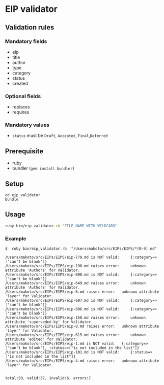 # EIP validator

## Validation rules

### Mandatory fields

- eip
- title
- author
- type
- category
- status
- created

### Optional fields

- replaces
- requires

### Mandatory values

- `status` must be `Draft`, `Accepted`, `Final`,`Deferred`

## Prerequisite

- ruby
- bundler (`gem install bundler`)

## Setup

```
cd eip_validator
bundle
```

## Usage

```ruby
ruby bin/eip_validator.rb "FILE_NAME_WITH_WILDCARD"
```

### Example

```
$  ruby bin/eip_validator.rb  "/Users/makoto/src/EIPs/EIPS/*[0-9].md"

/Users/makoto/src/EIPs/EIPS/eip-779.md is NOT valid:	 {:category=>["can't be blank"]}
/Users/makoto/src/EIPs/EIPS/eip-190.md raises error:	 unknown attribute 'Authors' for Validator.
/Users/makoto/src/EIPs/EIPS/eip-608.md is NOT valid:	 {:category=>["can't be blank"]}
/Users/makoto/src/EIPs/EIPS/eip-649.md raises error:	 unknown attribute 'Authors' for Validator.
/Users/makoto/src/EIPs/EIPS/eip-6.md raises error:	 unknown attribute 'layer' for Validator.
/Users/makoto/src/EIPs/EIPS/eip-607.md is NOT valid:	 {:category=>["can't be blank"]}
/Users/makoto/src/EIPs/EIPS/eip-606.md is NOT valid:	 {:category=>["can't be blank"]}
/Users/makoto/src/EIPs/EIPS/eip-158.md raises error:	 unknown attribute 'superseded-by' for Validator.
/Users/makoto/src/EIPs/EIPS/eip-8.md raises error:	 unknown attribute 'layer' for Validator.
/Users/makoto/src/EIPs/EIPS/eip-615.md raises error:	 unknown attribute 'edited' for Validator.
/Users/makoto/src/EIPs/EIPS/eip-1.md is NOT valid:	 {:category=>["can't be blank"], :status=>["is not included in the list"]}
/Users/makoto/src/EIPs/EIPS/eip-101.md is NOT valid:	 {:status=>["is not included in the list"]}
/Users/makoto/src/EIPs/EIPS/eip-4.md raises error:	 unknown attribute 'layer' for Validator.


total:50, valid:37, invalid:6, errors:7
```
